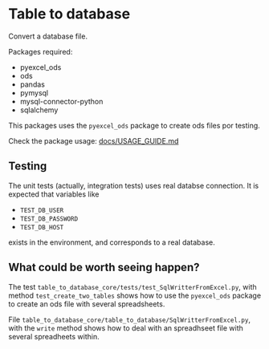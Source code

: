 # Table to database

Convert a database file.

Packages required:

* pyexcel_ods
* ods
* pandas
* pymysql
* mysql-connector-python
* sqlalchemy

This packages uses the `pyexcel_ods` package to create ods files por testing.

Check the package usage: [docs/USAGE_GUIDE.md](docs/USAGE_GUIDE.md)

## Testing

The unit tests (actually, integration tests) uses real databse connection. It is expected that variables like

* `TEST_DB_USER`
* `TEST_DB_PASSWORD`
* `TEST_DB_HOST`

exists in the environment, and corresponds to a real database.

## What could be worth seeing happen?

The test `table_to_database_core/tests/test_SqlWritterFromExcel.py`, with method `test_create_two_tables` shows how to use the `pyexcel_ods` package to create an ods file with several spreadsheets.

File `table_to_database_core/table_to_database/SqlWritterFromExcel.py`, with the `write` method shows how to deal with an spreadhseet file with several spreadheets within.

